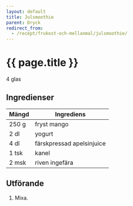 ```yaml
---
layout: default
title: Julsmoothie
parent: Dryck
redirect_from:
  - /recept/frukost-och-mellanmal/julsmoothie/
---
```


# {{ page.title }}

4 glas

## Ingredienser

Mängd|Ingrediens
------------ | -------------
250 g|fryst mango
2 dl|yogurt
4 dl|färskpressad apelsinjuice
1 tsk|kanel
2 msk|riven ingefära

## Utförande
1. Mixa.
